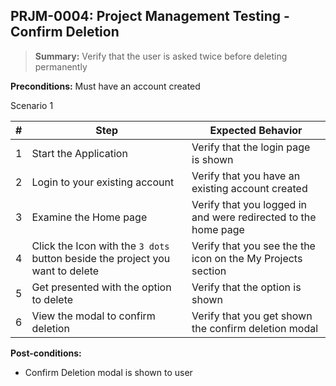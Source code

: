 ## **PRJM-0004:** Project Management Testing - Confirm Deletion  

> **Summary:** Verify that the user is asked twice before deleting permanently  <br>

**Preconditions:** Must have an account created

Scenario 1 

 | \# | Step | Expected Behavior | 
 |----|------|-------------------| 
 |  1 | Start the Application    | Verify that the login page is shown  | 
 |  2 | Login to your existing account    | Verify that you have an existing account created   | 
 |  3 | Examine the Home page     | Verify that you logged in and were redirected to the home page  |  
 |  4 | Click the Icon with the `3 dots ` button beside the project you want to delete| Verify that you see the the icon on the My Projects section |
 |  5 | Get presented with the option to delete  | Verify that the option is shown  | 
 | 6 | View the modal to confirm deletion | Verify that you get shown the confirm deletion modal |
 
**Post-conditions:**  

 - Confirm Deletion modal is shown to user
